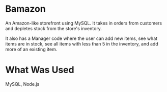 # Bamazon

An Amazon-like storefront using MySQL. It takes in orders from customers and depletes stock from the store's inventory.

It also has a Manager code where the user can add new items, see what items are in stock, see all items with less than 5 in the inventory, and add more of an existing item.

# What Was Used

MySQL, Node.js
